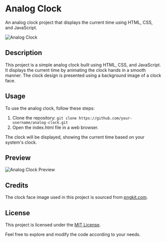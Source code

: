 # Analog Clock

An analog clock project that displays the current time using HTML, CSS, and JavaScript.

![Analog Clock](./clock.png)

## Description

This project is a simple analog clock built using HTML, CSS, and JavaScript. It displays the current time by animating the clock hands in a smooth manner. The clock design is presented using a background image of a clock face.

## Usage

To use the analog clock, follow these steps:

1. Clone the repository: `git clone https://github.com/your-username/analog-clock.git`
2. Open the index.html file in a web browser.

The clock will be displayed, showing the current time based on your system's clock.

## Preview

![Analog Clock Preview](preview.gif)

## Credits

The clock face image used in this project is sourced from [pngkit.com](https://www.pngkit.com/png/full/135-1352157_clock-with-no-hands.png).

## License

This project is licensed under the [MIT License](LICENSE).

Feel free to explore and modify the code according to your needs.
